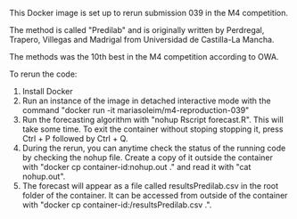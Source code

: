 This Docker image is set up to rerun submission 039 in the M4 competition.

The method is called "Predilab" and is originally written by Perdregal, Trapero, Villegas and Madrigal from Universidad de Castilla-La Mancha.

The methods was the 10th best in the M4 competition according to OWA.

To rerun the code:
1. Install Docker
2. Run an instance of the image in detached interactive mode with the command "docker run -it mariasoleim/m4-reproduction-039"
3. Run the forecasting algorithm with "nohup Rscript forecast.R". This will take some time. To exit the container without stoping stopping it, press Ctrl + P followed by Ctrl + Q.
4. During the rerun, you can anytime check the status of the running code by checking the nohup file. Create a copy of it outside the container with "docker cp container-id:nohup.out ." and read it with "cat nohup.out".
5. The forecast will appear as a file called resultsPredilab.csv in the root folder of the container. It can be accessed from outside of the container with "docker cp container-id:/resultsPredilab.csv .".

